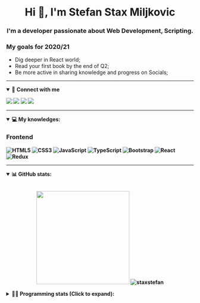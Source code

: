 <h1 align="center">Hi 👋, I'm Stefan Stax Miljkovic</h1>
<h3 align="center">I'm a developer passionate about Web Development, Scripting.</h3>

### My goals for 2020/21
- Dig deeper in React world;
- Read your first book by the end of Q2;
- Be more active in sharing knowledge and progress on Socials;

____

<details open>
<summary>🤝 <b>Connect with me<b></summary>

<p align = "center">

[<img src ="https://img.shields.io/badge/Telegram-1ca0f1.svg?&style=for-the-badge&logo=Telegram&logoColor=white%22&link=https://t.me/TkdAlex">](https://t.me/stefanstax/)
[<img src="https://img.shields.io/badge/gmail-c14438.svg?&style=for-the-badge&logo=Gmail&logoColor=white&link=mailto:stefanstaxbusiness@gmail.com"/>](mailto:stefanstaxbusiness@gmail.com)
[<img src="https://img.shields.io/badge/linkedin-0077B5.svg?&style=for-the-badge&logo=linkedin&logoColor=white" />](https://www.linkedin.com/in/stefan-miljkovic/)
[<img src = "https://img.shields.io/badge/instagram-E4405F.svg?&style=for-the-badge&logo=instagram&logoColor=white">](https://www.instagram.com/devstax/)

</p>

</details>

---

<details open>
<summary>💻 <b>My knowledges</b>: </summary>

### Frontend
![HTML5](https://img.shields.io/badge/-HTML5-E34F26.svg?style=for-the-badge&logo=html5&logoColor=ffffff)
![CSS3](https://img.shields.io/badge/-CSS3-1572B6.svg?style=for-the-badge&logo=css3)
![JavaScript](https://img.shields.io/badge/-JavaScript-282C34?style=for-the-badge&logo=javascript)
![TypeScript](https://img.shields.io/badge/-TypeScript-007ACC?style=for-the-badge&logo=typescript)
![Bootstrap](https://img.shields.io/badge/-Bootstrap-563D7C.svg?style=for-the-badge&logo=bootstrap)
![React](https://img.shields.io/badge/-React-282C34.svg?style=for-the-badge&logo=react&logoColor=ffffff)
![Redux](https://img.shields.io/badge/-Redux-764ABC.svg?style=for-the-badge&logo=redux)

</details>

---

<details open>
 <summary>📊 <b>GitHub stats</b>: </summary>

<br>

<p align = "center">
    <img src="https://res.cloudinary.com/dnqicdh71/image/upload/v1622378586/stax_image_l49neq.jpg" height="250" />
    <img src="https://github-readme-stats.vercel.app/api?username=stefanstax&show_icons=true&count_private=true&hide_border=true&line_height=25" alt="staxstefan">
</p>

</design>

<details>
 <summary>👨‍💻 <b>Programming stats (Click to expand)</b>: </summary>
 
<!--START_SECTION:waka-->
<!--END_SECTION:waka-->

</details>
